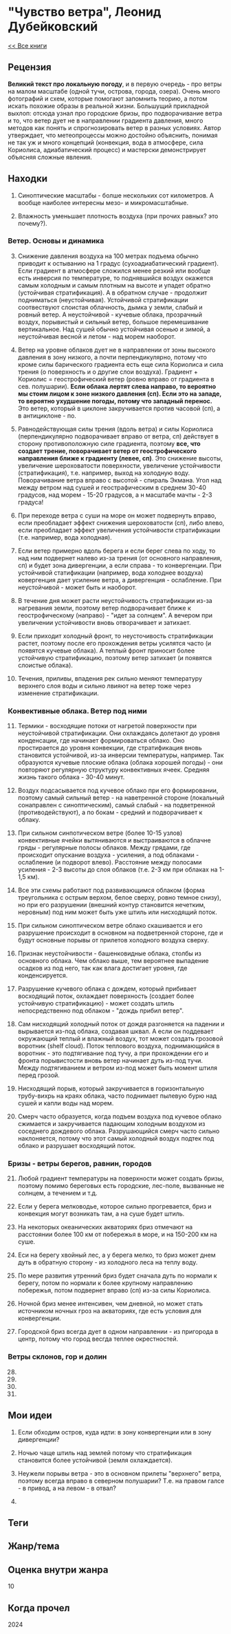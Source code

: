 # "Чувство ветра", Леонид Дубейковский

[<< Все книги](../README.md)

## Рецензия

**Великий текст про локальную погоду**, и в первую очередь - про ветры на малом масштабе (одной тучи, острова, города, озера). Очень много фотографий и схем, которые помогают запомнить теорию, а потом искать похожие образы в реальной жизни. Большущий прикладной выхлоп: отсюда узнал про городские бризы, про подворачивание ветра и то, что ветер дует не в направлении градиента давления, много методов как понять и спрогнозировать ветер в разных условиях. Автор утверждает, что метеопроцессы можно достойно объяснить, понимая не так уж и много концепций (конвекция, вода в атмосфере, сила Кориолиса, адиабатический процесс) и мастерски демонстрирует объясняя сложные явления.


## Находки

1. Синоптические масштабы - болше нескольких сот километров. А вообще наиболее интересны мезо- и микромасштабные.

2. Влажность уменьшает плотность воздуха (при прочих равных? это почему?).

### Ветер. Основы и динамика

3. Снижение давления воздуха на 100 метрах подъема обычно приводит к остыванию на 1 градус (сухоадиабатический градиент). Если градиент в атмосфере сложился менее резкий или вообще есть инверсия по температуре, то поднявшийся воздух окажется самым холодным и самым плотным на высоте и упадет обратно (устойчивая стратификация). А в обратном случае - продолжит подниматься (неустойчивая). Устойчивой стратификации соотвествуют слоистая облачность, дымка у земли, слабый и ровный ветер. А неустойчивой - кучевые облака, прозрачный воздух, порывистый и сильный ветер, большое перемешивание вертикальное. Над сушей обычно устойчивая осенью и зимой, а неустойчивая весной и летом - над морем наоборот.

4. Ветер на уровне облаков дует не в направлении от зоны высокого давления в зону низкого, а почти перпендикулярно, потому что кроме силы барического градиента есть еще сила Кориолиса и сила трения (о поверхность и о другие слои воздуха). Градиент + Кориолис = геострофический ветер (ровно вправо от градиента в сев. полушарии). **Если облака лертят слева направо, то вероятно мы стоим лицом к зоне низкого давления (сп). Если это на западе, то вероятно ухудшение погоды, потому что западный перенос.** Это ветер, который в циклоне закручивается против часовой (сп), а в антициклоне - по.

5. Равнодействующая силы трения (вдоль ветра) и силы Кориолиса (перпендикулярно подворачивает вправо от ветра, сп) действует в сторону противоположную силе градиента, поэтому **все, что создает трение, поворачивает ветер от геострофического направления ближе к градиенту (левее, сп)**. Это снижение высоты, увеличение шероховатости поверхности, увеличение устойчивости (стратификация), т.е. например, выход на холодную воду. Поворачивание ветра вправо с высотой - спираль Экмана. Угол над между ветром над сушей и геострафическим в среднем 30-40 градусов, над морем - 15-20 градусов, а н масштабе мачты - 2-3 градуса!

6. При переходе ветра с суши на море он может подвернуть вправо, если преобладает эффект снижения шероховатости (сп), либо влево, если преобладает эффект увеличения устойчивости стратификации (т.е. например, вода холодная).

7. Если ветер примерно вдоль берега и если берег слева по ходу, то над ним подвернет налево из-за трения (от основного направления, сп) и будет зона дивергенции, а если справа - то конвергенции. При устойчивой статификации (например, вода холоднее воздуха) ковергенция дает усиление ветра, а дивергенция - ослабление. При неустойчивой - может быть и наоборот.

8. В течение дня может расти неустойчивость стратификации из-за нагревания земли, поэтому ветер подворачивает ближе к геострофическому (направо) - "идет за солнцем". А вечером при увеличении устойчивости вновь отворачивает и затихает.

9. Если приходит холодный фронт, то неусточивость стратификации растет, поэтому после его прохождения ветры усилятся часто (и появятся кучевые облака). А теплый фронт приносит более устойчивую стратификацию, поэтому ветер затихает (и появятся слоистые облака).

10. Течения, приливы, впадения рек сильно меняют температуру верхнего слоя воды и сильно лвияют на ветер тоже через изменение стратификации.

### Конвективные облака. Ветер под ними

11. Термики - восходящие потоки от нагретой поверхности при неустойчивой стратификации. Они охлаждаясь долетают до уровня конденсации, где начинает формироваться облако. Оно простирается до уровня конвекции, где стратификация вновь становится устойчивой, из-за инверсии температуры, например. Так образуются кучевые плоские облака (облака хорошей погоды) - они повторяют регулярную структуру конвективных ячеек. Средняя жизнь такого облака - 30-40 минут.

12. Воздух подсасывается под кучевое облако при его формировании, поэтому самый сильный ветер - на наветренной стороне (локальный сонаправлен с синоптическим), самый слабый - на подветренной (противодействуют), а по бокам - средний и подворачивает к облаку.

13. При сильном синпотическом ветре (более 10-15 узлов) конвективные ячейки вытяниваются и выстраиваются в облачне гряды - регулярные полосы облаков. Между грядами, где происходит опускание воздуха - усиления, а под облаками - ослабление (и подворот влево). Расстояние между полосами усиления - 2-3 высоты до слоя облаков (т.е. 2-3 км при облаках на 1-1,5 км).

14. Все эти схемы работают под развивающимся облаком (форма треугольника с острым верхом, белое сверху, ровно темное снизу), но при его разрушении (внешний контур становится нечетким, неровным) под ним может быть уже штиль или нисходящий поток.

15. При сильном синоптическом ветре облако скашивается и его разрушение происходит в основном на подветренной стороне, где и будут основные порывы от прилетов холодного воздуха сверху.

16. Признак неустойчивости - башенковидные облака, столбы из основного облака. Чем облако выше, тем вероятнее выпадение осадков из под него, так как влага достигает уровня, где конденсируется.

17. Разрушение кучевого облака с дождем, который прибивает восходящий поток, охлаждает поверхность (создает более устойчивую стратификацию) - может создать штиль непосредственно под облаком - "дождь прибил ветер".

18. Сам нисходящий холодный поток от дождя разгоняется на падении и вырывается из-под облака, создавая шквал. А если он поддевает окружающий теплый и влажный воздух, тот может создать грозовой воротник (shelf cloud). Поток теплового воздуха, поднимающийся в воротник - это подтягивание под тучу, а при прохождении его и фронта порывистости вновь ветер начинает дуть из-под тучи. Между подтягиванием и ветром из-под может быть момент штиля перед грозой.

19. Нисходящий порыв, который закручивается в горизонтальную трубу-вихрь на краях облака, часто поднимает пылевую бурю над сушей и капли воды над морем.

20. Смерч часто образуется, когда подъем воздуха под кучевое облако сжимается и закручивается падающим холодным воздухом из соседнего дождевого облака. Разрушающийся смерч часто сильно наклоняется, потому что этот самый холодный воздух подтек под облако и разрушает восходящий поток.

### Бризы - ветры берегов, равнин, городов

21. Любой градиент температуры на поверхности может создать бризы, поэтому помимо береговых есть городские, лес-поле, вызванные не солнцем, а течением и т.д.

22. Если у берега мелководье, которое сильно прогревается, бриз и конвекция могут возникать там, а на суше будет штиль.

23. На некоторых океанических акваториях бриз отмечают на расстоянии более 100 км от побережья в море, и на 150-200 км на суше.

24. Еси на берегу хвойный лес, а у берега мелко, то бриз может днем дуть в обратную сторону - из холодного леса на теплу воду.

25. По мере развития утренний бриз будет сначала дуть по нормали к берегу, потом по нормали к более крупному направлению побережья, потом подвернет вправо (сп) из-за силы Кориолиса.

26. Ночной бриз менее интенсивен, чем дневной, но может стать источником ночных гроз на акваториях, где есть условия для конвергенции.

27. Городской бриз всегда дует в одном направлении - из пригорода в центр, потому что город весгда теплее окрестностей.

### Ветры склонов, гор и долин

28. 

29.

30.

31.



## Мои идеи

1. Если обходим остров, куда идти: в зону конвергенции или в зону дивергенции?

2. Ночью чаще штиль над землей потому что стратификация становится более устойчивой (земля охлаждается).

3. Неужели порывы ветра - это в основном прилеты "верхнего" ветра, поэтому всегда вправо в северном полушарии? Т.е. на правом галсе - в привод, а на левом - в отвал?

4. 


## Теги



## Жанр/тема



## Оценка внутри жанра

10

## Когда прочел

2024